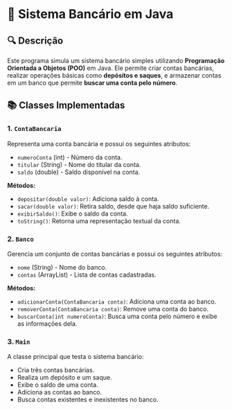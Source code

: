 # 💼 Sistema Bancário em Java

## 🔍 Descrição
Este programa simula um sistema bancário simples utilizando **Programação Orientada a Objetos (POO)** em Java. Ele permite criar contas bancárias, realizar operações básicas como **depósitos e saques**, e armazenar contas em um banco que permite **buscar uma conta pelo número**.

## 📚 Classes Implementadas
### **1. `ContaBancaria`**
Representa uma conta bancária e possui os seguintes atributos:
- `numeroConta` (int) - Número da conta.
- `titular` (String) - Nome do titular da conta.
- `saldo` (double) - Saldo disponível na conta.

**Métodos:**
- `depositar(double valor)`: Adiciona saldo à conta.
- `sacar(double valor)`: Retira saldo, desde que haja saldo suficiente.
- `exibirSaldo()`: Exibe o saldo da conta.
- `toString()`: Retorna uma representação textual da conta.

### **2. `Banco`**
Gerencia um conjunto de contas bancárias e possui os seguintes atributos:
- `nome` (String) - Nome do banco.
- `contas` (ArrayList<ContaBancaria>) - Lista de contas cadastradas.

**Métodos:**
- `adicionarConta(ContaBancaria conta)`: Adiciona uma conta ao banco.
- `removerConta(ContaBancaria conta)`: Remove uma conta do banco.
- `buscarConta(int numeroConta)`: Busca uma conta pelo número e exibe as informações dela.

### **3. `Main`**
A classe principal que testa o sistema bancário:
- Cria três contas bancárias.
- Realiza um depósito e um saque.
- Exibe o saldo de uma conta.
- Adiciona as contas ao banco.
- Busca contas existentes e inexistentes no banco.
